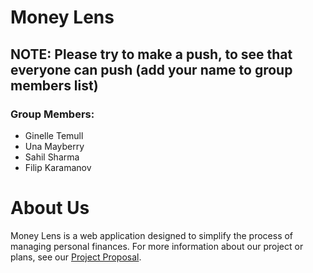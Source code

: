 # Money Lens
## NOTE: Please try to make a push, to see that everyone can push (add your name to group members list)

### Group Members:
- Ginelle Temull
- Una Mayberry
- Sahil Sharma
- Filip Karamanov

# About Us
Money Lens is a web application designed to simplify the process of managing personal finances. For more information about our project or plans, see our [Project Proposal](documentation/ProjectProposal.md).

